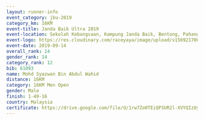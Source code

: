 ```yaml
---
layout: runner-info 
event_category: jbu-2019 
category_km: 16KM 
event-title: Janda Baik Ultra 2019 
event-location: Sekolah Kebangsaan, Kampung Janda Baik, Bentong, Pahang, Malaysia 
event-logo: https://res.cloudinary.com/raceyaya/image/upload/v1569217009/logo/janda-baik_vch1pc.jpg 
event-date: 2019-09-14
overall_rank: 14
gender_rank: 14
category_rank: 12
bib: 61093
name: Mohd Syazwan Bin Abdul Wahid
distance: 16KM
category: 16KM Men Open
gender: Male
finish: 1-49-16
country: Malaysia
certificate: https://drive.google.com/file/d/1rw7Zo0TEiQP3UR2l-XVYQIzUyUA3eGjr/view?usp=sharing
---
```

